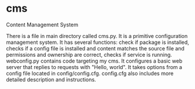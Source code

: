 # cms
Content Management System

There is a file in main directory called cms.py. It is a primitive configuration management system. 
It has several functions: check if package is installed, checks if a config file is installed and content matches the source file and permissions and ownership are correct, checks if service is running. 
webconfig.py contains code targeting my cms. It configures a basic web server that replies to requests with "Hello, world". It takes options from a config file located in config/config.cfg.
config.cfg also includes more detailed description and instructions.
